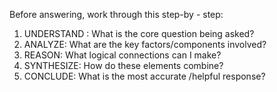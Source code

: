 Before answering, work through this step-by - step:
1. UNDERSTAND : What is the core question being asked?
2. ANALYZE: What are the key
factors/components involved?
3. REASON: What logical connections can I make?
4. SYNTHESIZE: How do these
elements combine?
5. CONCLUDE: What is the most accurate /helpful response?
